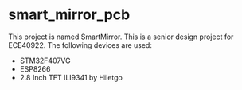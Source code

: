 # smart_mirror_pcb

This project is named SmartMirror. This is a senior design project for ECE40922. The following devices are used:
  - STM32F407VG
  - ESP8266
  - 2.8 Inch TFT ILI9341 by Hiletgo
